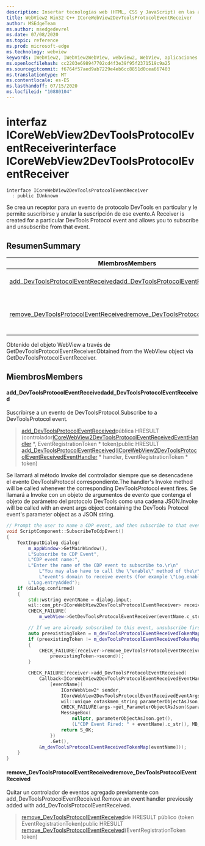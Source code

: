 ```yaml
---
description: Insertar tecnologías web (HTML, CSS y JavaScript) en las aplicaciones nativas con el control Microsoft Edge WebView2
title: WebView2 Win32 C++ ICoreWebView2DevToolsProtocolEventReceiver
author: MSEdgeTeam
ms.author: msedgedevrel
ms.date: 07/08/2020
ms.topic: reference
ms.prod: microsoft-edge
ms.technology: webview
keywords: IWebView2, IWebView2WebView, webview2, WebView, aplicaciones Win32, Win32, Edge, ICoreWebView2, ICoreWebView2Controller, control de explorador, HTML Edge, ICoreWebView2DevToolsProtocolEventReceiver
ms.openlocfilehash: cc2203e698947702cd4f3e39f95f2371519c9a25
ms.sourcegitcommit: f6764f57aed9ab7229e4eb6cc8851d0cea667403
ms.translationtype: MT
ms.contentlocale: es-ES
ms.lasthandoff: 07/15/2020
ms.locfileid: "10880104"
---
```

# <span data-ttu-id="7a4cd-104">interfaz ICoreWebView2DevToolsProtocolEventReceiver</span><span class="sxs-lookup"><span data-stu-id="7a4cd-104">interface ICoreWebView2DevToolsProtocolEventReceiver</span></span> 

```
interface ICoreWebView2DevToolsProtocolEventReceiver
  : public IUnknown
```

<span data-ttu-id="7a4cd-105">Se crea un receptor para un evento de protocolo DevTools en particular y le permite suscribirse y anular la suscripción de ese evento.</span><span class="sxs-lookup"><span data-stu-id="7a4cd-105">A Receiver is created for a particular DevTools Protocol event and allows you to subscribe and unsubscribe from that event.</span></span>

## <span data-ttu-id="7a4cd-106">Resumen</span><span class="sxs-lookup"><span data-stu-id="7a4cd-106">Summary</span></span>

 <span data-ttu-id="7a4cd-107">Miembros</span><span class="sxs-lookup"><span data-stu-id="7a4cd-107">Members</span></span>                        | <span data-ttu-id="7a4cd-108">Descripciones</span><span class="sxs-lookup"><span data-stu-id="7a4cd-108">Descriptions</span></span>
--------------------------------|---------------------------------------------
[<span data-ttu-id="7a4cd-109">add_DevToolsProtocolEventReceived</span><span class="sxs-lookup"><span data-stu-id="7a4cd-109">add_DevToolsProtocolEventReceived</span></span>](#add_devtoolsprotocoleventreceived) | <span data-ttu-id="7a4cd-110">Suscribirse a un evento de DevToolsProtocol.</span><span class="sxs-lookup"><span data-stu-id="7a4cd-110">Subscribe to a DevToolsProtocol event.</span></span>
[<span data-ttu-id="7a4cd-111">remove_DevToolsProtocolEventReceived</span><span class="sxs-lookup"><span data-stu-id="7a4cd-111">remove_DevToolsProtocolEventReceived</span></span>](#remove_devtoolsprotocoleventreceived) | <span data-ttu-id="7a4cd-112">Quitar un controlador de eventos agregado previamente con add_DevToolsProtocolEventReceived.</span><span class="sxs-lookup"><span data-stu-id="7a4cd-112">Remove an event handler previously added with add_DevToolsProtocolEventReceived.</span></span>

<span data-ttu-id="7a4cd-113">Obtenido del objeto WebView a través de GetDevToolsProtocolEventReceiver.</span><span class="sxs-lookup"><span data-stu-id="7a4cd-113">Obtained from the WebView object via GetDevToolsProtocolEventReceiver.</span></span>

## <span data-ttu-id="7a4cd-114">Miembros</span><span class="sxs-lookup"><span data-stu-id="7a4cd-114">Members</span></span>

#### <span data-ttu-id="7a4cd-115">add_DevToolsProtocolEventReceived</span><span class="sxs-lookup"><span data-stu-id="7a4cd-115">add_DevToolsProtocolEventReceived</span></span> 

<span data-ttu-id="7a4cd-116">Suscribirse a un evento de DevToolsProtocol.</span><span class="sxs-lookup"><span data-stu-id="7a4cd-116">Subscribe to a DevToolsProtocol event.</span></span>

> <span data-ttu-id="7a4cd-117">[add_DevToolsProtocolEventReceived](#add_devtoolsprotocoleventreceived)pública HRESULT (controlador[ICoreWebView2DevToolsProtocolEventReceivedEventHandler](icorewebview2devtoolsprotocoleventreceivedeventhandler.md) \*, EventRegistrationToken \* token)</span><span class="sxs-lookup"><span data-stu-id="7a4cd-117">public HRESULT [add_DevToolsProtocolEventReceived](#add_devtoolsprotocoleventreceived)([ICoreWebView2DevToolsProtocolEventReceivedEventHandler](icorewebview2devtoolsprotocoleventreceivedeventhandler.md) \* handler, EventRegistrationToken \* token)</span></span>

<span data-ttu-id="7a4cd-118">Se llamará al método Invoke del controlador siempre que se desencadene el evento DevToolsProtocol correspondiente.</span><span class="sxs-lookup"><span data-stu-id="7a4cd-118">The handler's Invoke method will be called whenever the corresponding DevToolsProtocol event fires.</span></span> <span data-ttu-id="7a4cd-119">Se llamará a Invoke con un objeto de argumentos de evento que contenga el objeto de parámetro del protocolo DevTools como una cadena JSON.</span><span class="sxs-lookup"><span data-stu-id="7a4cd-119">Invoke will be called with an event args object containing the DevTools Protocol event's parameter object as a JSON string.</span></span>

```cpp
// Prompt the user to name a CDP event, and then subscribe to that event.
void ScriptComponent::SubscribeToCdpEvent()
{
    TextInputDialog dialog(
        m_appWindow->GetMainWindow(),
        L"Subscribe to CDP Event",
        L"CDP event name:",
        L"Enter the name of the CDP event to subscribe to.\r\n"
            L"You may also have to call the \"enable\" method of the\r\n"
            L"event's domain to receive events (for example \"Log.enable\").\r\n",
        L"Log.entryAdded");
    if (dialog.confirmed)
    {
        std::wstring eventName = dialog.input;
        wil::com_ptr<ICoreWebView2DevToolsProtocolEventReceiver> receiver;
        CHECK_FAILURE(
            m_webView->GetDevToolsProtocolEventReceiver(eventName.c_str(), &receiver));

        // If we are already subscribed to this event, unsubscribe first.
        auto preexistingToken = m_devToolsProtocolEventReceivedTokenMap.find(eventName);
        if (preexistingToken != m_devToolsProtocolEventReceivedTokenMap.end())
        {
            CHECK_FAILURE(receiver->remove_DevToolsProtocolEventReceived(
                preexistingToken->second));
        }

        CHECK_FAILURE(receiver->add_DevToolsProtocolEventReceived(
            Callback<ICoreWebView2DevToolsProtocolEventReceivedEventHandler>(
                [eventName](
                    ICoreWebView2* sender,
                    ICoreWebView2DevToolsProtocolEventReceivedEventArgs* args) -> HRESULT {
                    wil::unique_cotaskmem_string parameterObjectAsJson;
                    CHECK_FAILURE(args->get_ParameterObjectAsJson(&parameterObjectAsJson));
                    MessageBox(
                        nullptr, parameterObjectAsJson.get(),
                        (L"CDP Event Fired: " + eventName).c_str(), MB_OK);
                    return S_OK;
                })
                .Get(),
            &m_devToolsProtocolEventReceivedTokenMap[eventName]));
    }
}
```

#### <span data-ttu-id="7a4cd-120">remove_DevToolsProtocolEventReceived</span><span class="sxs-lookup"><span data-stu-id="7a4cd-120">remove_DevToolsProtocolEventReceived</span></span> 

<span data-ttu-id="7a4cd-121">Quitar un controlador de eventos agregado previamente con add_DevToolsProtocolEventReceived.</span><span class="sxs-lookup"><span data-stu-id="7a4cd-121">Remove an event handler previously added with add_DevToolsProtocolEventReceived.</span></span>

> <span data-ttu-id="7a4cd-122">[remove_DevToolsProtocolEventReceived](#remove_devtoolsprotocoleventreceived)de HRESULT público (token EventRegistrationToken)</span><span class="sxs-lookup"><span data-stu-id="7a4cd-122">public HRESULT [remove_DevToolsProtocolEventReceived](#remove_devtoolsprotocoleventreceived)(EventRegistrationToken token)</span></span>

